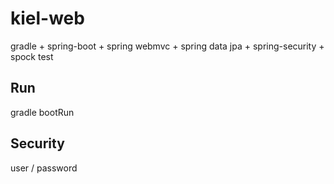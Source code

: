 # kiel-web
gradle + spring-boot + spring webmvc + spring data jpa + spring-security + spock test


## Run
gradle bootRun

## Security
user / password
